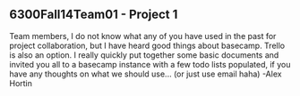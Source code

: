 ## 6300Fall14Team01 - Project 1 

Team members, I do not know what any of you have used in the past for project collaboration, but I have heard good 
things about basecamp.  Trello is also an option.  I really quickly put together some basic documents and invited
you all to a basecamp instance with a few todo lists populated, if you have any thoughts on what we should use...
(or just use email haha) -Alex Hortin


